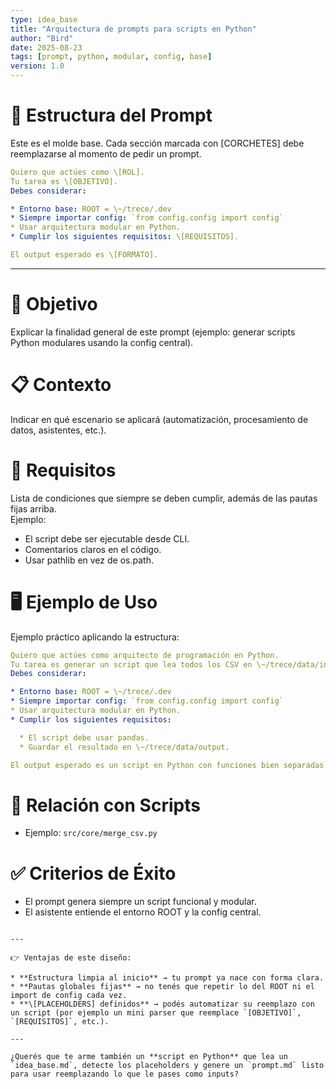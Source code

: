 ```yaml
---
type: idea_base
title: "Arquitectura de prompts para scripts en Python"
author: "Bird"
date: 2025-08-23
tags: [prompt, python, modular, config, base]
version: 1.0
---
```


# 🧩 Estructura del Prompt
Este es el molde base. Cada sección marcada con [CORCHETES] debe reemplazarse al momento de pedir un prompt.


```yaml
Quiero que actúes como \[ROL].
Tu tarea es \[OBJETIVO].
Debes considerar:

* Entorno base: ROOT = \~/trece/.dev
* Siempre importar config: `from config.config import config`
* Usar arquitectura modular en Python.
* Cumplir los siguientes requisitos: \[REQUISITOS].

El output esperado es \[FORMATO].
```

---

# 🎯 Objetivo
Explicar la finalidad general de este prompt (ejemplo: generar scripts Python modulares usando la config central).

# 📋 Contexto
Indicar en qué escenario se aplicará (automatización, procesamiento de datos, asistentes, etc.).

# 🔑 Requisitos
Lista de condiciones que siempre se deben cumplir, además de las pautas fijas arriba.  
Ejemplo:  
- El script debe ser ejecutable desde CLI.  
- Comentarios claros en el código.  
- Usar pathlib en vez de os.path.

# 🖥️ Ejemplo de Uso
Ejemplo práctico aplicando la estructura:  

```yaml
Quiero que actúes como arquitecto de programación en Python.
Tu tarea es generar un script que lea todos los CSV en \~/trece/data/input y los combine en un único archivo `output.csv`.
Debes considerar:

* Entorno base: ROOT = \~/trece/.dev
* Siempre importar config: `from config.config import config`
* Usar arquitectura modular en Python.
* Cumplir los siguientes requisitos:

  * El script debe usar pandas.
  * Guardar el resultado en \~/trece/data/output.

El output esperado es un script en Python con funciones bien separadas.
```

# 📂 Relación con Scripts
- Ejemplo: `src/core/merge_csv.py`

# ✅ Criterios de Éxito
- El prompt genera siempre un script funcional y modular.  
- El asistente entiende el entorno ROOT y la config central.  
```

---

👉 Ventajas de este diseño:

* **Estructura limpia al inicio** → tu prompt ya nace con forma clara.
* **Pautas globales fijas** → no tenés que repetir lo del ROOT ni el import de config cada vez.
* **\[PLACEHOLDERS] definidos** → podés automatizar su reemplazo con un script (por ejemplo un mini parser que reemplace `[OBJETIVO]`, `[REQUISITOS]`, etc.).

---

¿Querés que te arme también un **script en Python** que lea un `idea_base.md`, detecte los placeholders y genere un `prompt.md` listo para usar reemplazando lo que le pases como inputs?
